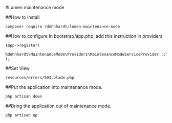 #Lumen maintenance mode

##How to install

```
composer require rdehnhardt/lumen-maintenance-mode
```

##How to configure
In bootstrap/app.php, add this instruction in providers

```
$app->register(
    Rdehnhardt\MaintenanceMode\Providers\MaintenanceModeServiceProvider::class
);
```

##Set View

```
resources/errors/503.blade.php
```

##Put the application into maintenance mode.

```
php artisan down
```

##Bring the application out of maintenance mode.

```
php artisan up
```